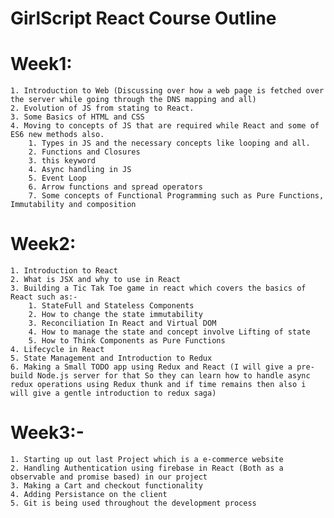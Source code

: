 # GirlScript React Course Outline
# Week1:

	1. Introduction to Web (Discussing over how a web page is fetched over the server while going through the DNS mapping and all)
	2. Evolution of JS from stating to React.
	3. Some Basics of HTML and CSS 
	4. Moving to concepts of JS that are required while React and some of ES6 new methods also.
		1. Types in JS and the necessary concepts like looping and all.
		2. Functions and Closures
		3. this keyword
		4. Async handling in JS
		5. Event Loop
		6. Arrow functions and spread operators 
		7. Some concepts of Functional Programming such as Pure Functions, Immutability and composition

# Week2:

	1. Introduction to React
	2. What is JSX and why to use in React
	3. Building a Tic Tak Toe game in react which covers the basics of React such as:-
		1. StateFull and Stateless Components
		2. How to change the state immutability
		3. Reconciliation In React and Virtual DOM
		4. How to manage the state and concept involve Lifting of state
		5. How to Think Components as Pure Functions
	4. Lifecycle in React
	5. State Management and Introduction to Redux
	6. Making a Small TODO app using Redux and React (I will give a pre-build Node.js server for that So they can learn how to handle async redux operations using Redux thunk and if time remains then also i will give a gentle introduction to redux saga)

# Week3:-
	1. Starting up out last Project which is a e-commerce website
	2. Handling Authentication using firebase in React (Both as a observable and promise based) in our project
	3. Making a Cart and checkout functionality
	4. Adding Persistance on the client
	5. Git is being used throughout the development process
